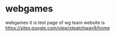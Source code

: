 # webgames
webgames 
it is test page of wg team website is https://sites.google.com/view/stpatchway9/home
